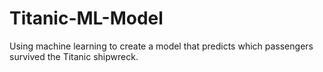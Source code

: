 # Titanic-ML-Model
Using machine learning to create a model that predicts which passengers survived the Titanic shipwreck.
